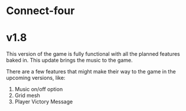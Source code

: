 # Connect-four
# v1.8
This version of the game is fully functional with all the planned features baked in. This update brings the music to the game.

There are a few features that might make their way to the game in the upcoming versions, like:
1. Music on/off option
2. Grid mesh
3. Player Victory Message
